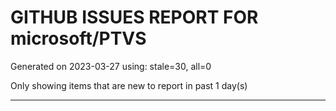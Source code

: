 
# GITHUB ISSUES REPORT FOR microsoft/PTVS


Generated on 2023-03-27 using: stale=30, all=0


Only showing items that are new to report in past 1 day(s)


---
